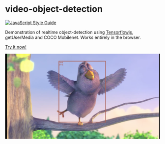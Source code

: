 # video-object-detection

[![JavaScript Style Guide](https://img.shields.io/badge/code_style-standard-brightgreen.svg)](https://standardjs.com)

Demonstration of realtime object-detection using [Tensorflowjs](https://js.tensorflow.org/), getUserMedia and COCO Mobilenet. Works entirely in the browser.

[Try it now!](https://t-mullen.github.io/video-object-detection/index.html)


![screenshot](/screenshot.png)
